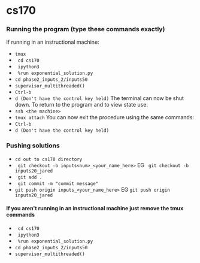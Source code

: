 # cs170


### Running the program (type these commands exactly)
If running in an instructional machine:
* ```tmux```
* ``` cd cs170```
* ``` ipython3```
* ``` %run exponential_solution.py```
* ```cd phase2_inputs_2/inputs50```
* ```supervisor_multithreaded()``` 
* ```Ctrl-b```
* ```d (Don't have the control key held)``` 
The terminal can now be shut down. To return to the program and to view state use:
* ```ssh <the machine>```
* ```tmux attach```
You can now exit the procedure using the same commands: 
* ```Ctrl-b```
* ```d (Don't have the control key held)``` 


### Pushing solutions 
* ```cd out to cs170 directory```
* ``` git checkout -b inputs<num>_<your_name_here>``` EG ``` git checkout -b inputs20_jared```
* ``` git add .```
* ``` git commit -m "commit message"``` 
* ``` git push origin inputs_<your_name_here> ``` EG ```git push origin inputs20_jared```

#### If you aren't running in an instructional machine just remove the tmux commands 
* ``` cd cs170```
* ``` ipython3```
* ``` %run exponential_solution.py```
* ```cd phase2_inputs_2/inputs50```
* ```supervisor_multithreaded()``` 
